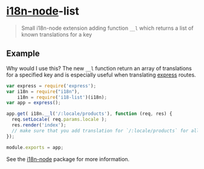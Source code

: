 # [i18n-node](https://github.com/mashpie/i18n-node)-list

> Small i18n-node extension adding function `__l` which returns a list of known translations for a key

## Example

Why would I use this? The new `__l` function return an array of translations for a specified key and is especially useful when translating [express](http://expressjs.com) routes.


```js
var express = require('express');
var i18n = require("i18n"),
    i18n = require('i18-list')(i18n);
var app = express();

app.get( i18n.__l('/:locale/products'), function (req, res) {
  req.setLocale( req.params.locale );
  res.render('index');
  // make sure that you add translation for `/:locale/products` for all locales
});

module.exports = app;

```

See the [i18n-node](https://github.com/mashpie/i18n-node) package for more information.
